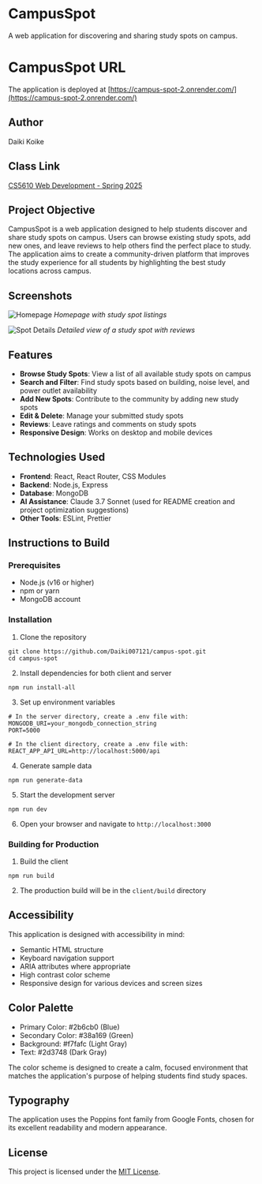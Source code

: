 # CampusSpot
A web application for discovering and sharing study spots on campus.

# CampusSpot URL
The application is deployed at [https://campus-spot-2.onrender.com/](https://campus-spot-2.onrender.com/)

## Author
Daiki Koike

## Class Link
[CS5610 Web Development - Spring 2025](https://johnguerra.co/classes/webDevelopment_spring_2025/)

## Project Objective
CampusSpot is a web application designed to help students discover and share study spots on campus. Users can browse existing study spots, add new ones, and leave reviews to help others find the perfect place to study. The application aims to create a community-driven platform that improves the study experience for all students by highlighting the best study locations across campus.

## Screenshots

![Homepage](/homepage.png)
*Homepage with study spot listings*


![Spot Details](/spot-details.png)
*Detailed view of a study spot with reviews*

## Features

- **Browse Study Spots**: View a list of all available study spots on campus
- **Search and Filter**: Find study spots based on building, noise level, and power outlet availability
- **Add New Spots**: Contribute to the community by adding new study spots
- **Edit & Delete**: Manage your submitted study spots
- **Reviews**: Leave ratings and comments on study spots
- **Responsive Design**: Works on desktop and mobile devices

## Technologies Used

- **Frontend**: React, React Router, CSS Modules
- **Backend**: Node.js, Express
- **Database**: MongoDB
- **AI Assistance**: Claude 3.7 Sonnet (used for README creation and project optimization suggestions)
- **Other Tools**: ESLint, Prettier

## Instructions to Build

### Prerequisites
- Node.js (v16 or higher)
- npm or yarn
- MongoDB account

### Installation

1. Clone the repository
```
git clone https://github.com/Daiki007121/campus-spot.git
cd campus-spot
```

2. Install dependencies for both client and server
```
npm run install-all
```

3. Set up environment variables
```
# In the server directory, create a .env file with:
MONGODB_URI=your_mongodb_connection_string
PORT=5000

# In the client directory, create a .env file with:
REACT_APP_API_URL=http://localhost:5000/api
```

4. Generate sample data
```
npm run generate-data
```

5. Start the development server
```
npm run dev
```

6. Open your browser and navigate to `http://localhost:3000`

### Building for Production

1. Build the client
```
npm run build
```

2. The production build will be in the `client/build` directory

## Accessibility

This application is designed with accessibility in mind:
- Semantic HTML structure
- Keyboard navigation support
- ARIA attributes where appropriate
- High contrast color scheme
- Responsive design for various devices and screen sizes

## Color Palette

- Primary Color: #2b6cb0 (Blue)
- Secondary Color: #38a169 (Green)
- Background: #f7fafc (Light Gray)
- Text: #2d3748 (Dark Gray)

The color scheme is designed to create a calm, focused environment that matches the application's purpose of helping students find study spaces.

## Typography

The application uses the Poppins font family from Google Fonts, chosen for its excellent readability and modern appearance.

## License

This project is licensed under the [MIT License](LICENSE).
